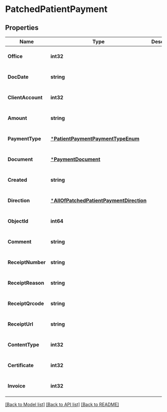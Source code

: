 # PatchedPatientPayment

## Properties
Name | Type | Description | Notes
------------ | ------------- | ------------- | -------------
**Office** | **int32** |  | [optional] [default to null]
**DocDate** | **string** |  | [optional] [default to null]
**ClientAccount** | **int32** |  | [optional] [default to null]
**Amount** | **string** |  | [optional] [default to null]
**PaymentType** | [***PatientPaymentPaymentTypeEnum**](PatientPaymentPaymentTypeEnum.md) |  | [optional] [default to null]
**Document** | [***PaymentDocument**](PaymentDocument.md) |  | [optional] [default to null]
**Created** | **string** |  | [optional] [default to null]
**Direction** | [***AllOfPatchedPatientPaymentDirection**](AllOfPatchedPatientPaymentDirection.md) |  | [optional] [default to null]
**ObjectId** | **int64** |  | [optional] [default to null]
**Comment** | **string** |  | [optional] [default to null]
**ReceiptNumber** | **string** |  | [optional] [default to null]
**ReceiptReason** | **string** |  | [optional] [default to null]
**ReceiptQrcode** | **string** |  | [optional] [default to null]
**ReceiptUrl** | **string** |  | [optional] [default to null]
**ContentType** | **int32** |  | [optional] [default to null]
**Certificate** | **int32** |  | [optional] [default to null]
**Invoice** | **int32** |  | [optional] [default to null]

[[Back to Model list]](../README.md#documentation-for-models) [[Back to API list]](../README.md#documentation-for-api-endpoints) [[Back to README]](../README.md)

